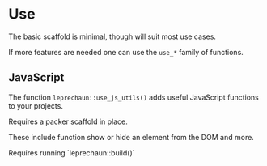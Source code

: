 # Use

The basic scaffold is minimal, though will suit most use cases.

If more features are needed one can use the `use_*` family 
of functions.

## JavaScript

The function `leprechaun::use_js_utils()` adds useful 
JavaScript functions to your projects.

<Note type="warning">
Requires a packer scaffold in place.
</Note>

These include function show or hide an element from the DOM 
and more.

<Note type="tip">
Requires running `leprechaun::build()`
</Note>
